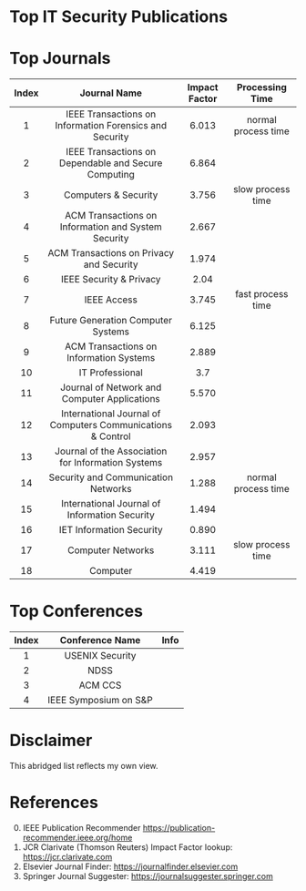 # Top IT Security Publications

# Top Journals
| Index |                         Journal Name                        | Impact Factor | Processing Time |
|:-----:|:-----------------------------------------------------------:|:-------------:|:----:|
| 1     | IEEE Transactions on Information Forensics and Security     |     6.013     | normal process time |
| 2     | IEEE Transactions on Dependable and Secure Computing        |     6.864     |      |
| 3     | Computers & Security                                        |     3.756     | slow process time |
| 4     | ACM Transactions on Information and System Security         |     2.667     |      |
| 5     | ACM Transactions on Privacy and Security                    |     1.974     |      |
| 6     | IEEE Security & Privacy                                     |      2.04     |      |
| 7     | IEEE Access                                                 |     3.745     | fast process time |
| 8     | Future Generation Computer Systems                          |     6.125     |      |
| 9     | ACM Transactions on Information Systems                     |     2.889     |      |
| 10    | IT Professional                                             |      3.7      |      |
| 11    | Journal of Network and Computer Applications                |     5.570     |      |
| 12    | International Journal of Computers Communications & Control |     2.093     |      |
| 13    | Journal of the Association for Information Systems          |     2.957     |      |
| 14    | Security and Communication Networks                         |     1.288     | normal process time |
| 15    | International Journal of Information Security               |     1.494     |      |
| 16    | IET Information Security                                    |     0.890     |      |
| 17    | Computer Networks                                           |     3.111     | slow process time |
| 18    | Computer                                                    |     4.419     |      |

# Top Conferences
| Index |    Conference Name    | Info |
|:-----:|:---------------------:|:----:|
|   1   | USENIX Security       |      |
|   2   | NDSS                  |      |
|   3   | ACM CCS               |      |
|   4   | IEEE Symposium on S&P |      |

# Disclaimer
This abridged list reflects my own view.

# References
0. IEEE Publication Recommender https://publication-recommender.ieee.org/home
1. JCR Clarivate (Thomson Reuters) Impact Factor lookup: https://jcr.clarivate.com
2. Elsevier Journal Finder: https://journalfinder.elsevier.com
3. Springer Journal Suggester: https://journalsuggester.springer.com
